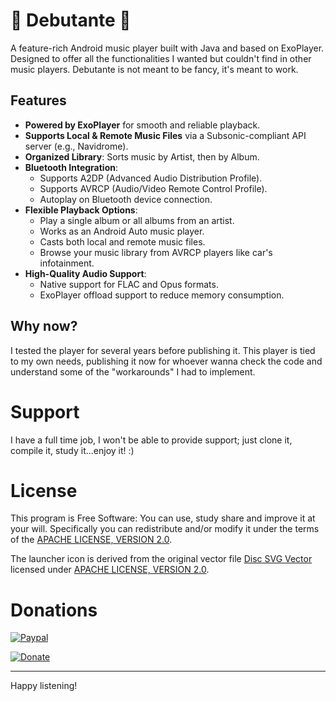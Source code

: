 🎵 Debutante 🎵
=======

A feature-rich Android music player built with Java and based on ExoPlayer. Designed to offer all the functionalities I wanted but couldn't find in other music players. Debutante is not meant to be fancy, it's meant to work.

## Features

- **Powered by ExoPlayer** for smooth and reliable playback.
- **Supports Local & Remote Music Files** via a Subsonic-compliant API server (e.g., Navidrome).
- **Organized Library**: Sorts music by Artist, then by Album.
- **Bluetooth Integration**:
  - Supports A2DP (Advanced Audio Distribution Profile).
  - Supports AVRCP (Audio/Video Remote Control Profile).
  - Autoplay on Bluetooth device connection.
- **Flexible Playback Options**:
  - Play a single album or all albums from an artist.
  - Works as an Android Auto music player.
  - Casts both local and remote music files.
  - Browse your music library from AVRCP players like car's infotainment.
- **High-Quality Audio Support**:
  - Native support for FLAC and Opus formats.
  - ExoPlayer offload support to reduce memory consumption.

## Why now?

I tested the player for several years before publishing it. This player is tied to my own needs, publishing it now for whoever wanna check the code and understand some of the "workarounds" I had to implement.

Support
=======

I have a full time job, I won't be able to provide support; just clone it, compile it, study it...enjoy it! :)

License
=======

This program is Free Software: You can use, study share and improve it at your will. Specifically you can redistribute and/or modify it under the terms of the [APACHE LICENSE, VERSION 2.0](LICENSE).

The launcher icon is derived from the original vector file [Disc SVG Vector](https://www.svgrepo.com/svg/346770/disc) licensed under [APACHE LICENSE, VERSION 2.0](LICENSE).

Donations
=========

[![Paypal](https://www.paypalobjects.com/en_US/i/logo/paypal_logo.gif)](https://www.paypal.com/donate/?hosted_button_id=DUV5AMTATKC2S)

[![Donate](https://www.paypalobjects.com/en_GB/i/btn/btn_donate_LG.gif)](https://www.paypal.com/donate/?hosted_button_id=DUV5AMTATKC2S)

---

Happy listening!